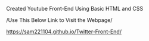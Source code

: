 Created Youtube Front-End Using Basic HTML and CSS 

/Use This Below Link to Visit the Webpage/

https://sam221104.github.io/Twitter-Front-End/
